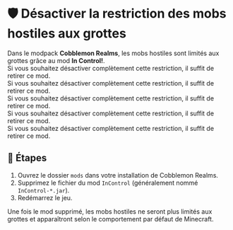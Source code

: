 # 🛡️ Désactiver la restriction des mobs hostiles aux grottes

Dans le modpack **Cobblemon Realms**, les mobs hostiles sont limités aux grottes grâce au mod **In Control!**.\
Si vous souhaitez désactiver complètement cette restriction, il suffit de retirer ce mod.\
Si vous souhaitez désactiver complètement cette restriction, il suffit de retirer ce mod.\
Si vous souhaitez désactiver complètement cette restriction, il suffit de retirer ce mod.\
Si vous souhaitez désactiver complètement cette restriction, il suffit de retirer ce mod.\
Si vous souhaitez désactiver complètement cette restriction, il suffit de retirer ce mod.

## 🔧 Étapes

1. Ouvrez le dossier `mods` dans votre installation de Cobblemon Realms.
2. Supprimez le fichier du mod `InControl` (généralement nommé `InControl-*.jar`).
3. Redémarrez le jeu.

Une fois le mod supprimé, les mobs hostiles ne seront plus limités aux grottes et apparaîtront selon le comportement par défaut de Minecraft.
